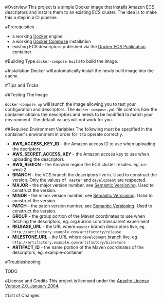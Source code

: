 #Overview
This project is a simple Docker image that installs Amazon ECS descriptors and installs them to an
existing ECS cluster.  The idea is to make this a step in a CI pipeline. 

#Prerequisites
* a working [Docker](http://docker.io) engine
* a working [Docker Compose](http://docker.io) installation
* existing ECS descriptors published via the [Docker ECS Publication](https://github.com/kurron/docker-ecs-publication) container

#Building
Type `docker-compose build` to build the image.

#Installation
Docker will automatically install the newly built image into the cache.

#Tips and Tricks

##Testing The Image

`docker-compose up` will launch the image allowing you to test your configuration and descriptors. The `docker-compose.yml` file controls
how the container obtains the descriptors and needs to be modified to match your environment. The default values will not work for you. 

##Required Environment Variables
The following must be specified in the container's environment in order for it to operate correctly.

* **AWS_ACCESS_KEY_ID** - the Amazon access ID to use when uploading the decriptors 
* **AWS_SECRET_ACCESS_KEY** - the Amazon access key to use when uploading the descriptors 
* **AWS_REGION** - the Amazon region the ECS cluster resides. eg. us-west-2
* **BRANCH** - the VCS branch the descriptors live in.  Used to construct the version. Only the values of ` master` and `development` are respected.
* **MAJOR** - the major version number, see [Semantic Versioning](http://semver.org/). Used to construct the version. 
* **MINOR** - the minor version number, see [Semantic Versioning](http://semver.org/). Used to construct the version.
* **PATCH** - the patch version number, see [Semantic Versioning](http://semver.org/). Used to construct the version.
* **GROUP** - the group portion of the Maven coordinates to use when fetching the descriptors, eg. org.kurron com.transparent.experiment
* **RELEASE_URL** - the URL where `master` branch descriptors live, eg. `http://artifactory.example.com/artifactory/release` 
* **MILESTONE_URL** - the URL where `development` branch live, eg. `http://artifactory.example.com/artifactory/milestone`
* **ARTIFACT_ID** - the name portion of the Maven coordinates of the descriptors, eg. example-container 

#Troubleshooting

TODO

#License and Credits
This project is licensed under the [Apache License Version 2.0, January 2004](http://www.apache.org/licenses/).

#List of Changes

